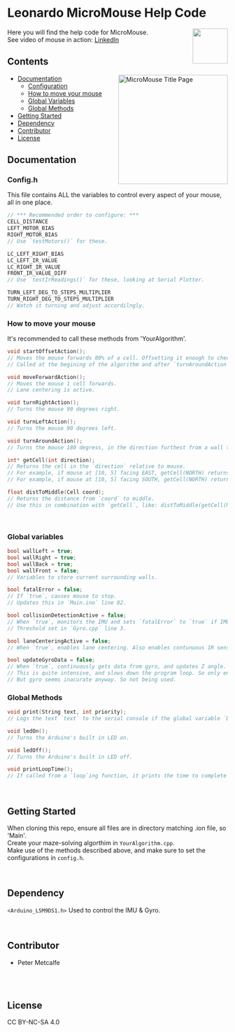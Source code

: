 <h1 style="text-decoration: none;">Leonardo MicroMouse Help Code</h1>
<img height=80px align='right' src='https://upload.wikimedia.org/wikipedia/commons/thumb/8/87/Arduino_Logo.svg/720px-Arduino_Logo.svg.png'/>
Here you will find the help code for MicroMouse.</br>
See video of mouse in action: <a href="https://www.linkedin.com/posts/peter-metcalfe-1me_micromouse-2025-at-leonardo-a-video-of-the-activity-7302253248747352065-Xyxl?utm_source=share&utm_medium=member_desktop&rcm=ACoAAD256Z4BQ7PIICXUdG2ZsWr7DpjFH3nBLX0">LinkedIn</a>

## Contents
<img src="https://github.com/user-attachments/assets/4a2ef373-2c49-4930-8519-a5ad0b24f1ef" alt="MicroMouse Title Page" align="right" height=250px/>

- [Documentation](#documentation)
    - [Configuration](#config.h)
    - [How to move your mouse](#how-to-move-your-mouse)
    - [Global Variables](#global-variables)
    - [Global Methods](#global-methods)
- [Getting Started](#getting-started)
- [Dependency](#dependency)
- [Contributor](#contributor)
- [License](#license)

## Documentation

### Config.h
This file contains ALL the variables to control every aspect of your mouse, all in one place.
```c++
// *** Recommended order to configure: ***
CELL_DISTANCE
LEFT_MOTOR_BIAS
RIGHT_MOTOR_BIAS
// Use `testMotors()` for these.

LC_LEFT_RIGHT_BIAS
LC_LEFT_IR_VALUE
LC_RIGHT_IR_VALUE
FRONT_IR_VALUE_DIFF
// Use `testIrReadings()` for these, looking at Serial Plotter.

TURN_LEFT_DEG_TO_STEPS_MULTIPLIER
TURN_RIGHT_DEG_TO_STEPS_MULTIPLIER
// Watch it turning and adjust accordilngly.
```

### How to move your mouse
It's recommended to call these methods from 'YourAlgorithm'.
```c++
void startOffsetAction();
// Moves the mouse forwards 80% of a cell. Offsetting it enough to check the walls in the next cell.
// Called at the begining of the algorithm and after `turnAroundAction`.

void moveForwardAction();
// Moves the mouse 1 cell forwards.
// Lane centering is active.

void turnRightAction();
// Turns the mouse 90 degrees right.

void turnLeftAction();
// Turns the mouse 90 degrees left.

void turnAroundAction();
// Turns the mouse 180 degress, in the direction furthest from a wall to avoid collision.

int* getCell(int direction);
// Returns the cell in the `direction` relative to mouse.
// For example, if mouse at [10, 5] facing EAST, getCell(NORTH) returns [9, 5].
// For example, if mouse at [10, 5] facing SOUTH, getCell(NORTH) returns [10, 4].

float distToMiddle(Cell coord);
// Returns the distance from `coord` to middle.
// Use this in combination with `getCell`, like: distToMiddle(getCell(NORTH));

```
<br>

### Global variables
```c++
bool wallLeft = true;
bool wallRight = true;
bool wallBack = true;
bool wallFront = false;
// Variables to store current surrounding walls.

bool fatalError = false; 
// If `true`, causes mouse to stop. 
// Updates this in `Main.ino` line 82.

bool collisionDetectionActive = false;
// When `true`, monitors the IMU and sets `fatalError` to `true` if IMU data goes above threshold, indicating a collision. 
// Threshold set in `Gyro.cpp` line 3.

bool laneCenteringActive = false;
// When `true`, enables lane centering. Also enables contunuous IR sensor readings.

bool updateGyroData = false;
// When `true`, continuously gets data from gyro, and updates Z angle.
// This is quite intensive, and slows down the program loop. So only enables when required, like when turning.
// But gyro seems inacurate anyway. So not being used.
```

### Global Methods

```c++
void print(String text, int priority);
// Logs the text `text` to the serial console if the global variable `DEBUG_MODE` is greater than `priority`.

void ledOn();
// Turns the Arduino's built in LED on.

void ledOff();
// Turns the Arduino's built in LED off.

void printLoopTime();
// If called from a `loop`ing function, it prints the time to complete 1 cycle.
```

<br>

## Getting Started
When cloning this repo, ensure all files are in directory matching .ion file, so 'Main'.<br>
Create your maze-solving algorthim in `YourAlgorithm.cpp`. <br>
Make use of the methods described above, and make sure to set the configurations in `config.h`.

<br>

## Dependency
`<Arduino_LSM9DS1.h>` Used to control the IMU & Gyro.

<br>

## Contributor
* Peter Metcalfe

<br>
<br>

## License
CC BY-NC-SA 4.0
